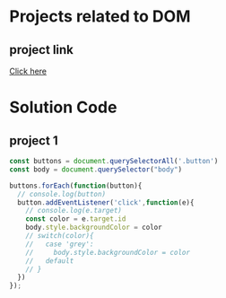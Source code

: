 # Projects related to DOM

## project link
[Click here](https://stackblitz.com/edit/dom-project-chaiaurcode-ye63yc28?file=index.html)

# Solution Code

## project 1

```javascript
const buttons = document.querySelectorAll('.button')
const body = document.querySelector("body")

buttons.forEach(function(button){
  // console.log(button)
  button.addEventListener('click',function(e){
    // console.log(e.target)
    const color = e.target.id
    body.style.backgroundColor = color
    // switch(color){
    //   case 'grey':
    //     body.style.backgroundColor = color
    //   default 
    // }
  })
});
```